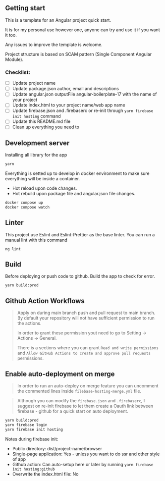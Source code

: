 ## Getting start

This is a template for an Angular project quick start.

It is for my personal use however one, anyone can try and use it if you want it too.

Any issues to improve the template is welcome.

Project structure is based on SCAM pattern (Single Component Angular Module).

### Checklist:

- [ ] Update project name
- [ ] Update package.json author, email and descriptions
- [ ] Update angular.json outputFile angular-boilerplate-17 with the name of your project
- [ ] Update index.html to your project name/web app name
- [ ] Update firebase.json and .firebaserc or re-init through `yarn firebase init hosting` command
- [ ] Update this README.md file
- [ ] Clean up everything you need to

## Development server

Installing all library for the app

```bash
yarn
```

Everything is setted up to develop in docker environment to make sure everything will be inside a container.

- Hot reload upon code changes.
- Hot rebuild upon package file and angular.json file changes.

```bash
docker compose up
docker compose watch
```

## Linter

This project use Eslint and Eslint-Prettier as the base linter. You can run a manual lint with this command

```bash
ng lint
```

## Build

Before deploying or push code to github. Build the app to check for error.

```bash
yarn build:prod
```

## Github Action Workflows

> Apply on during main branch push and pull request to main branch. By default your repository will not have sufficient permission to run the actions.
>
> In order to grant these permission yout need to go to Setting -> Actions -> General.
>
> There is a sections where you can grant `Read and write permissions` and `Allow GitHub Actions to create and approve pull requests` permissions.

## Enable auto-deployment on merge

> In order to run an auto-deploy on merge feature you can uncomment the commented lines inside `filebase-hosting-merge.yml` file.

> Although you can modify the `firebase.json` and `.firebaserc`, I suggest on re-init firebase to let them create a Oauth link between firebase - github for a quick start on auto deployment.

```bash
yarn build:prod
yarn firebase login
yarn firebase init hosting
```

Notes during firebase init:

- Public directory: dist/project-name/browser
- Single-page application: Yes - unless you want to do ssr and other style of app
- Github action: Can auto-setup here or later by running `yarn firebase init hosting:github`
- Overwrite the index.html file: No
